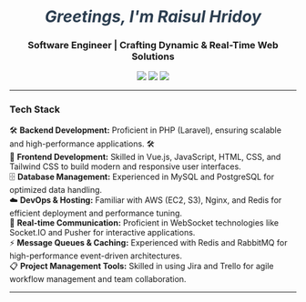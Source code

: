 <h1 align="center" style="font-style: italic; color: #2c3e50;">
  Greetings, I'm Raisul Hridoy
</h1>

<h3 align="center">Software Engineer | Crafting Dynamic & Real-Time Web Solutions</h3>

<p align="center">
   <a href="https://raisulhridoy.devgenus.com"><img src="https://img.shields.io/badge/Website-raisulhridoy.devgenus.com-blue?logo=globe" /></a>
  <a href="https://linkedin.com/in/raisulhridoy"><img src="https://img.shields.io/badge/LinkedIn-raisulhridoy-blue?logo=linkedin" /></a>
  <a href="mailto:raisulhridoyy@gmail.com"><img src="https://img.shields.io/badge/Email-raisulhridoyy@gmail.com-red?logo=gmail" /></a>
</p>

---


### Tech Stack

🛠️ **Backend Development:** Proficient in PHP (Laravel), ensuring scalable and high-performance applications. 🛠️  
🎨 **Frontend Development:** Skilled in Vue.js, JavaScript, HTML, CSS, and Tailwind CSS to build modern and responsive user interfaces.  
🗄️ **Database Management:** Experienced in MySQL and PostgreSQL for optimized data handling.  
☁️ **DevOps & Hosting:** Familiar with AWS (EC2, S3), Nginx, and Redis for efficient deployment and performance tuning.  
🔄 **Real-time Communication:** Proficient in WebSocket technologies like Socket.IO and Pusher for interactive applications.  
⚡ **Message Queues & Caching:** Experienced with Redis and RabbitMQ for high-performance event-driven architectures.  
📋 **Project Management Tools:** Skilled in using Jira and Trello for agile workflow management and team collaboration.  


---
